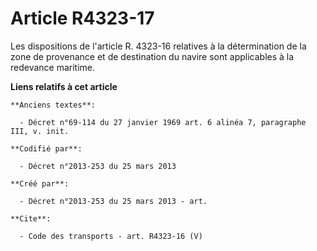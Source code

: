 # Article R4323-17

Les dispositions de l'article R. 4323-16 relatives à la détermination de la zone de provenance et de destination du navire
sont applicables à la redevance maritime.

**Liens relatifs à cet article**

	**Anciens textes**:

	  - Décret n°69-114 du 27 janvier 1969 art. 6 alinéa 7, paragraphe III, v. init.

	**Codifié par**:

	  - Décret n°2013-253 du 25 mars 2013

	**Créé par**:

	  - Décret n°2013-253 du 25 mars 2013 - art.

	**Cite**:

	  - Code des transports - art. R4323-16 (V)
